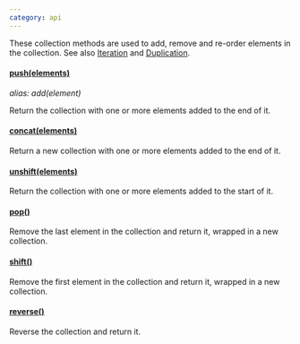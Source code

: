 ```yaml
---
category: api
---
```


These collection methods are used to add, remove and re-order elements in the collection. See also [Iteration](/api/#iteration) and [Duplication](/api/#duplicate).

#### [push(elements)](/api/push/)
_alias: add(element)_

Return the collection with one or more elements added to the end of it.

#### [concat(elements)](/api/concat/)

Return a new collection with one or more elements added to the end of it.

#### [unshift(elements)](/api/unshift/)

Return the collection with one or more elements added to the start of it.

#### [pop()](/api/pop/)

Remove the last element in the collection and return it, wrapped in a new collection.

#### [shift()](/api/shift/)

Remove the first element in the collection and return it, wrapped in a new collection.

#### [reverse()](/api/reverse/)

Reverse the collection and return it.
